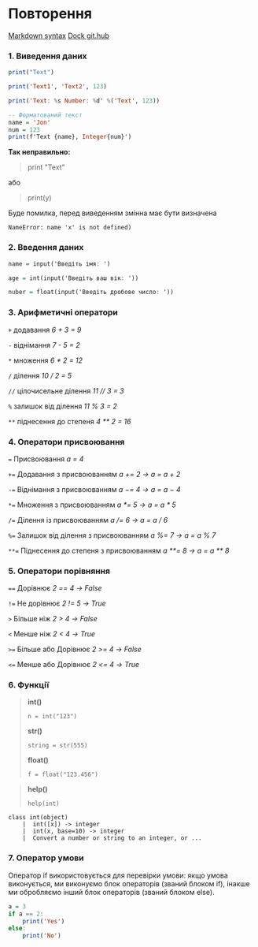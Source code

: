 # Повторення

[Markdown syntax](https://www.jetbrains.com/help/hub/markdown-syntax.html)
[Dock git.hub](https://docs.github.com/en/get-started/writing-on-github/getting-started-with-writing-and-formatting-on-github/basic-writing-and-formatting-syntax#links)

### 1. Виведення даних

```hs 
print("Text")

print('Text1', 'Text2', 123)

print('Text: %s Number: %d' %('Text', 123))

-- Форматований текст
name = 'Jon' 
num = 123
print(f'Text {name}, Integer{num}')
```

__Так неправильно:__

> print "Text"

або

> print(y)


Буде помилка, перед виведенням змінна має бути визначена   

`NameError: name 'x' is not defined)`

### 2. Введення даних

```hs 
name = input('Введіть імя: ')

age = int(input('Введіть ваш вік: '))

nuber = float(input('Введіть дробове чиcло: '))
```

### 3. Арифметичні оператори

`+` додавання _6 + 3 = 9_

`-` віднімання _7 - 5 = 2_

`*` множення _6 * 2 = 12_

`/` ділення _10 / 2 = 5_

`//` цілочисельне ділення _11 // 3 = 3_

`%` залишок від ділення _11 % 3 = 2_

`**` піднесення до степеня _4 ** 2 = 16_

### 4. Оператори присвоювання 

`=` Присвоювання _a = 4_

`+=` Додавання з присвоюванням _a += 2 → a = a + 2_

`-=` Віднімання з присвоюванням _a −= 4 → a = a − 4_

`*=` Множення з присвоюванням _a *= 5 → a = a * 5_

`/=` Ділення із присвоюванням _a /= 6 → a = a / 6_

`%=` Залишок від ділення з присвоюванням _a %= 7 → a = a % 7_

`**=` Піднесення до степеня з присвоюванням	_a **= 8 → a = a ** 8_

### 5. Оператори порівняння 

`==` Дорівнює	_2 == 4 → False_

`!=` Не дорівнює	_2 != 5 → True_

`>` Більше ніж	_2 > 4 → False_

`<` Менше ніж	_2 < 4 → True_

`>=` Більше або Дорівнює	_2 >= 4 → False_

`<=` Менше або Дорівнює	_2 <= 4 → True_


### 6. Функції

> **int()**
>
>  `n = int("123")`
>
> **str()**
>
>  `string = str(555)`
>
> **float()**
>
>  `f = float("123.456")`
>


> **help()**
>
> `help(int)`
>
    class int(object)
        |  int([x]) -> integer
        |  int(x, base=10) -> integer
        |  Convert a number or string to an integer, or ...

### 7. Оператор умови

Оператор if використовується для перевірки умови: якщо умова виконується, ми виконуємо блок операторів (званий блоком if), інакше ми обробляємо інший блок операторів (званий блоком else).

```hs
a = 3
if a == 2:
    print('Yes')
else:
    print('No')
```
